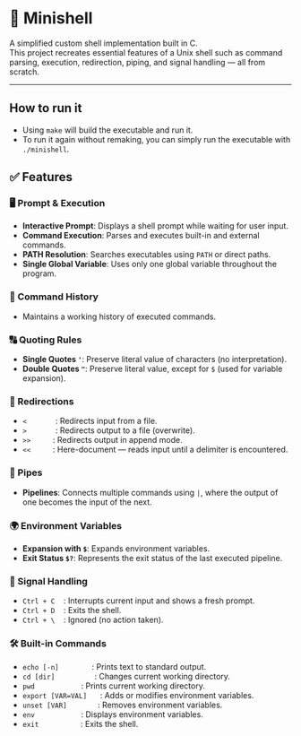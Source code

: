 
# 🐚 Minishell

A simplified custom shell implementation built in C.  
This project recreates essential features of a Unix shell such as command parsing, execution, redirection, piping, and signal handling — all from scratch.

---

## How to run it
- Using `make` will build the executable and run it.
- To run it again without remaking, you can simply run the executable with `./minishell`.


## ✅ Features

### 🖥️ Prompt & Execution
- **Interactive Prompt**: Displays a shell prompt while waiting for user input.
- **Command Execution**: Parses and executes built-in and external commands.
- **PATH Resolution**: Searches executables using `PATH` or direct paths.
- **Single Global Variable**: Uses only one global variable throughout the program.

### 📝 Command History
-  Maintains a working history of executed commands.

### 🔠 Quoting Rules
- **Single Quotes `'`**: Preserve literal value of characters (no interpretation).
- **Double Quotes `"`**: Preserve literal value, except for `$` (used for variable expansion).

### 🔁 Redirections
- `<`&nbsp;&nbsp;&nbsp;&nbsp;&nbsp;&nbsp;&nbsp;&nbsp;&nbsp;&nbsp;&nbsp;&nbsp;&nbsp;: Redirects input from a file.  
- `>`&nbsp;&nbsp;&nbsp;&nbsp;&nbsp;&nbsp;&nbsp;&nbsp;&nbsp;&nbsp;&nbsp;&nbsp;&nbsp;: Redirects output to a file (overwrite).  
- `>>`&nbsp;&nbsp;&nbsp;&nbsp;&nbsp;&nbsp;&nbsp;&nbsp;&nbsp;&nbsp;: Redirects output in append mode.  
- `<<`&nbsp;&nbsp;&nbsp;&nbsp;&nbsp;&nbsp;&nbsp;&nbsp;&nbsp;&nbsp;: Here-document — reads input until a delimiter is encountered.

### 🔗 Pipes
- **Pipelines**: Connects multiple commands using `|`, where the output of one becomes the input of the next.

### 🌍 Environment Variables
- **Expansion with `$`**: Expands environment variables.
- **Exit Status `$?`**: Represents the exit status of the last executed pipeline.

### 🚦 Signal Handling
- `Ctrl + C`&nbsp;&nbsp;&nbsp;&nbsp;: Interrupts current input and shows a fresh prompt.  
- `Ctrl + D`&nbsp;&nbsp;&nbsp;&nbsp;: Exits the shell.  
- `Ctrl + \`&nbsp;&nbsp;&nbsp;&nbsp;: Ignored (no action taken).

### 🛠 Built-in Commands
- `echo [-n]`&nbsp;&nbsp;&nbsp;&nbsp;&nbsp;&nbsp;&nbsp;&nbsp;&nbsp;&nbsp;&nbsp;&nbsp;&nbsp;&nbsp;&nbsp;: Prints text to standard output.  
- `cd [dir]`&nbsp;&nbsp;&nbsp;&nbsp;&nbsp;&nbsp;&nbsp;&nbsp;&nbsp;&nbsp;&nbsp;&nbsp;&nbsp;&nbsp;&nbsp;&nbsp;&nbsp;&nbsp;: Changes current working directory.  
- `pwd`&nbsp;&nbsp;&nbsp;&nbsp;&nbsp;&nbsp;&nbsp;&nbsp;&nbsp;&nbsp;&nbsp;&nbsp;&nbsp;&nbsp;&nbsp;&nbsp;&nbsp;&nbsp;&nbsp;&nbsp;&nbsp;: Prints current working directory.  
- `export [VAR=VAL]`&nbsp;&nbsp;&nbsp;&nbsp;&nbsp;&nbsp;: Adds or modifies environment variables.  
- `unset [VAR]`&nbsp;&nbsp;&nbsp;&nbsp;&nbsp;&nbsp;&nbsp;&nbsp;&nbsp;&nbsp;&nbsp;&nbsp;&nbsp;&nbsp;: Removes environment variables.  
- `env`&nbsp;&nbsp;&nbsp;&nbsp;&nbsp;&nbsp;&nbsp;&nbsp;&nbsp;&nbsp;&nbsp;&nbsp;&nbsp;&nbsp;&nbsp;&nbsp;&nbsp;&nbsp;&nbsp;&nbsp;&nbsp;: Displays environment variables.  
- `exit`&nbsp;&nbsp;&nbsp;&nbsp;&nbsp;&nbsp;&nbsp;&nbsp;&nbsp;&nbsp;&nbsp;&nbsp;&nbsp;&nbsp;&nbsp;&nbsp;&nbsp;&nbsp;&nbsp;: Exits the shell.





